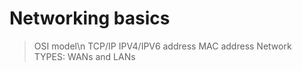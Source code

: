 # Networking basics 
> OSI model\n
> TCP/IP
> IPV4/IPV6 address
> MAC address
> Network TYPES: WANs and LANs
